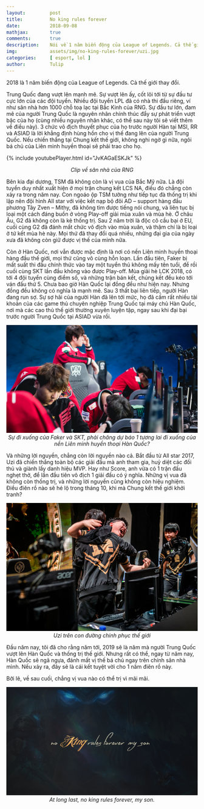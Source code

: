 ```yaml
---
layout:         post
title:          No king rules forever
date:           2018-09-08
mathjax:        true
comments:       true
description:    Nói về 1 năm biến động của League of Legends. Cả thế giới thay đổi.
img:            assets/img/no-king-rules-forever/uzi.jpg
categories:     [ esport, lol ]
author:         Tulip
---
```


2018 là 1 năm biến động của League of Legends. Cả thế giới thay đổi.

Trung Quốc đang vượt lên mạnh mẽ. Sự vượt lên ấy, cốt lõi tới từ sự đầu tư cực lớn của các đội tuyển. Nhiều đội tuyển LPL đã có nhà thi đấu riêng, ví như sân nhà hơn 1000 chỗ toạ lạc tại Bắc Kinh của RNG. Sự đầu tư lớn, đam mê của người Trung Quốc là nguyên nhân chính thúc đẩy sự phát triển vượt bậc của họ (cùng nhiều nguyên nhân khác, có thể sau này tôi sẽ viết thêm về điều này). 3 chức vô địch thuyết phục của họ trước người Hàn tại MSI, RR và ASIAD là lời khẳng định hùng hồn cho vị thế đang lên của người Trung Quốc. Nếu chiến thắng tại Chung kết thế giới, không nghi ngờ gì nữa, ngôi bá chủ của Liên minh huyền thoại sẽ phải trao cho họ.

{% include youtubePlayer.html id="JvKAGaESKJk" %}
<p align="center">
  <i>Clip về sân nhà của RNG</i>
</p>

Bên kia đại dương, TSM đã không còn là vị vua của Bắc Mỹ nữa. Là đội tuyển duy nhất xuất hiện ở mọi trận chung kết LCS NA, điều đó chẳng còn xảy ra trong năm nay. Con ngoáo ộp TSM tưởng như tiếp tục đà thống trị khi lập nên đội hình All star với việc kết nạp bộ đôi AD – support hàng đầu phương Tây Zven – Mithy, đã không tìm được tiếng nói chung, và liên tục bị loại một cách đáng buồn ở vòng Play-off giải mùa xuân và mùa hè. Ở châu Âu, G2 đã không còn là kẻ thống trị. Sau 2 năm trời là độc cô cầu bại ở EU, cuối cùng G2 đã đánh mất chức vô địch vào mùa xuân, và thậm chí là bị loại ở tứ kết mùa hè này. Mọi thứ đã thay đổi quá nhiều, những đại gia của ngày xưa đã không còn giữ được vị thế của mình nữa.

Còn ở Hàn Quốc, nơi vẫn được mặc định là nơi có nền Liên minh huyền thoại hàng đầu thế giới, mọi thứ cũng vô cùng hỗn loạn. Lần đầu tiên, Faker bị mất suất thi đấu chính thức vào tay một tuyển thủ không mấy tên tuổi, để rồi cuối cùng SKT lần đầu không vào được Play-off. Mùa giải hè LCK 2018, có tới 4 đội tuyển cùng điểm số, và những trận bán kết, chúng kết đều kéo tới ván đấu thứ 5. Chưa bao giờ Hàn Quốc lại đồng đều như hiện nay. Nhưng đồng đều không có nghĩa là mạnh mẽ. Sau 3 thất bại liên tiếp, người Hàn đang run sợ. Sự sợ hãi của người Hàn đã lên tới mức, họ đã cấm rất nhiều tài khoản của các game thủ chuyên nghiệp Trung Quốc tại máy chủ Hàn Quốc, nơi mà các cao thủ thế giới thường xuyên luyện tập, ngay sau khi đại bại trước người Trung Quốc tại ASIAD vừa rồi.

<p align="center">
  <img src="../assets/img/no-king-rules-forever/faker-cry.jpg"><br>
  <i>Sự đi xuống của Faker và SKT, phải chăng dự báo 1 tương lai đi xuống của nền Liên minh huyền thoại Hàn Quốc?</i>
</p>

Và những lời nguyền, chẳng còn lời nguyền nào cả. Bắt đầu từ All star 2017, Uzi đã chiến thắng toàn bộ các giải đấu mà anh tham gia, huỷ diệt các đối thủ và giành lấy danh hiệu MVP. Hay như Score, anh vừa có 1 trận đấu nghẹt thở, để lần đầu tiên vô địch 1 giải đấu có ý nghĩa. Những vị vua đã không còn thống trị, và những lời nguyền cũng không còn hiệu nghiệm. Điều điên rồ nào sẽ hé lộ trong tháng 10, khi mà Chung kết thế giới khởi tranh?

<p align="center">
  <img src="../assets/img/no-king-rules-forever/uzi.jpg"><br>
  <i>Uzi trên con đường chinh phục thế giới</i>
</p>

Đầu năm nay, tôi đã cho rằng năm tới, 2019 sẽ là năm mà người Trung Quốc vượt lên Hàn Quốc và thống trị thế giới. Nhưng rất có thể, ngay từ năm nay, Hàn Quốc sẽ ngã ngựa, đánh mất vị thế bá chủ ngay trên chính sân nhà mình. Nếu xảy ra, đây sẽ là cái kết tuyệt vời cho 1 năm điên rồ này.

Bởi lẽ, về sau cuối, chẳng vị vua nào có thể trị vì mãi mãi.

<p align="center">
  <img src="../assets/img/no-king-rules-forever/no-king.png"><br>
  <i>At long last, no king rules forever, my son.</i>
</p>